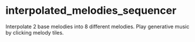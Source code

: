 # interpolated_melodies_sequencer
Interpolate 2 base melodies into 8 different melodies. Play generative music by clicking melody tiles.
